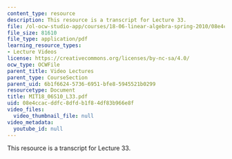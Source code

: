 ```yaml
---
content_type: resource
description: This resource is a transcript for Lecture 33.
file: /ol-ocw-studio-app/courses/18-06-linear-algebra-spring-2010/08e4ccacddfc8dfdb1f84df83b966e8f_MIT18_06S10_L33.pdf
file_size: 81610
file_type: application/pdf
learning_resource_types:
- Lecture Videos
license: https://creativecommons.org/licenses/by-nc-sa/4.0/
ocw_type: OCWFile
parent_title: Video Lectures
parent_type: CourseSection
parent_uid: 6b1f6624-5736-6951-bfe8-5945521b0299
resourcetype: Document
title: MIT18_06S10_L33.pdf
uid: 08e4ccac-ddfc-8dfd-b1f8-4df83b966e8f
video_files:
  video_thumbnail_file: null
video_metadata:
  youtube_id: null
---
```

This resource is a transcript for Lecture 33.